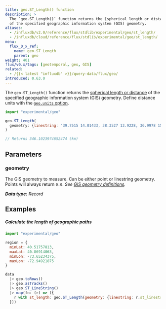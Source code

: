 ```yaml
---
title: geo.ST_Length() function
description: >
  The `geo.ST_Length()` function returns the [spherical length or distance](https://mathworld.wolfram.com/SphericalDistance.html)
  of the specified geographic information system (GIS) geometry.
aliases:
  - /influxdb/v2.0/reference/flux/stdlib/experimental/geo/st_length/
  - /influxdb/cloud/reference/flux/stdlib/experimental/geo/st_length/
menu:
  flux_0_x_ref:
    name: geo.ST_Length
    parent: geo
weight: 401
flux/v0.x/tags: [geotemporal, geo, GIS]
related:
  - /{{< latest "influxdb" >}}/query-data/flux/geo/
introduced: 0.63.0
---
```


The `geo.ST_Length()` function returns the [spherical length or distance](https://mathworld.wolfram.com/SphericalDistance.html)
of the specified geographic information system (GIS) geometry.
Define distance units with the [`geo.units` option](/flux/v0.x/stdlib/experimental/geo/#define-distance-units).

```js
import "experimental/geo"

geo.ST_Length(
  geometry: {linestring: "39.7515 14.01433, 38.3527 13.9228, 36.9978 15.08433"}
)

// Returns 346.1023974652474 (km)
```

## Parameters

### geometry
The GIS geometry to measure.
Can be either point or linestring geometry.
Points will always return `0.0`.
_See [GIS geometry definitions](/flux/v0.x/stdlib/experimental/geo/#gis-geometry-definitions)._

_**Data type:** Record_

## Examples

##### Calculate the length of geographic paths
```js
import "experimental/geo"

region = {
  minLat: 40.51757813,
  maxLat: 40.86914063,
  minLon: -73.65234375,
  maxLon: -72.94921875
}

data
  |> geo.toRows()
  |> geo.asTracks()
  |> geo.ST_LineString()
  |> map(fn: (r) => ({
    r with st_length: geo.ST_Length(geometry: {linestring: r.st_linestring})
  }))
```

